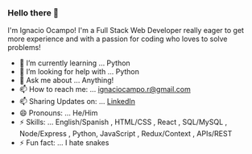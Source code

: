 ### Hello there 👋
I'm Ignacio Ocampo! I'm a Full Stack Web Developer really eager to get more experience and with a passion for coding who loves to solve problems!


- 🌱 I’m currently learning ... Python
- 🤔 I’m looking for help with ... Python
- 💬 Ask me about ... Anything!
- 📫 How to reach me: ... ignaciocampo.r@gmail.com
- 📫 Sharing Updates on: ... [LinkedIn](https://www.linkedin.com/in/ignacioocampor/)
- 😄 Pronouns: ... He/Him
- ⚡ Skills: ... English/Spanish , HTML/CSS , React , SQL/MySQL , Node/Express , Python, JavaScript , Redux/Context , APIs/REST
- ⚡ Fun fact: ... I hate snakes


